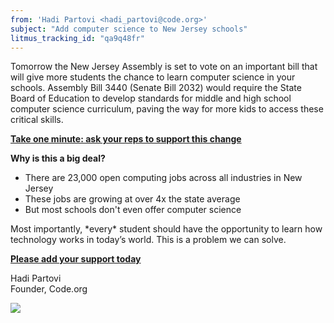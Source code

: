 ```yaml
---
from: 'Hadi Partovi <hadi_partovi@code.org>'
subject: "Add computer science to New Jersey schools"
litmus_tracking_id: "qa9q48fr"
---
```


<p>
    Tomorrow the New Jersey Assembly is set to vote on an important bill that will give more students the chance to learn computer science in your schools. Assembly Bill 3440 (Senate Bill 2032) would require the State Board of Education to develop standards for middle and high school computer science curriculum, paving the way for more kids to access these critical skills.
      </p>
<p>
    <strong><a href="http://www.congressweb.com/Code/19">Take one minute: ask your reps to support this change
</a></strong>
      </p>
<p>
   <strong>Why is this a big deal?</strong>
    <ul>
        <li>There are 23,000 open computing jobs across all industries in New Jersey</li>
        <li>
        	These jobs are growing at over 4x the state average
        </li>
        <li>
        	But most schools don't even offer computer science
        </li>
      </ul>
      </p>
 <p>
        Most importantly, *every* student should have the opportunity to learn how technology works in today’s world. This is a problem we can solve.
<p>
     <strong><a href="http://www.congressweb.com/Code/19">Please add your support today
</a></strong>
    </p>
<p>
    Hadi Partovi<br />
    Founder, Code.org
    </p>

![](<%= tracking_pixel %>)
